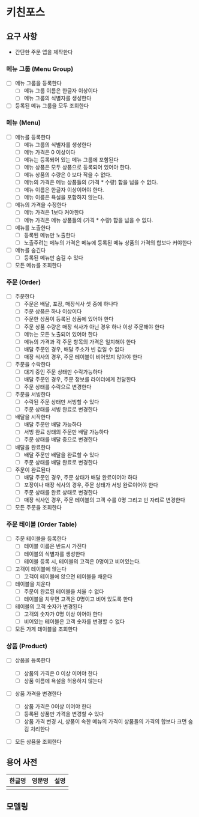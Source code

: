 # 키친포스

## 요구 사항
- 간단한 주문 앱을 제작한다

### 메뉴 그룹 (Menu Group)
- [ ] 메뉴 그룹을 등록한다
    - [ ] 메뉴 그룹 이름은 한글자 이상이다
    - [ ] 메뉴 그룹의 식별자를 생성한다
- [ ] 등록된 메뉴 그룹을 모두 조회한다

### 메뉴 (Menu)
- [ ] 메뉴를 등록한다
    - [ ] 메뉴 그룹의 식별자를 생성한다
    - [ ] 메뉴 가격은 0 이상이다
    - [ ] 메뉴는 등록되어 있는 메뉴 그룹에 포함된다
    - [ ] 메뉴 상품은 모두 상품으로 등록되어 있어야 한다.
    - [ ] 메뉴 상품의 수량은 0 보다 작을 수 없다.
    - [ ] 메뉴의 가격은 메뉴 상품들의 (가격 * 수량) 합을 넘을 수 없다.
    - [ ] 메뉴 이름은 한글자 이상이어야 한다.
    - [ ] 메뉴 이름은 욕설을 포함하지 않는다.
- [ ] 메뉴의 가격을 수정한다
    - [ ] 메뉴 가격은 1보다 커야한다
    - [ ] 메뉴 가격은 메뉴 상품들의 (가격 * 수량) 합을 넘을 수 없다.
- [ ] 메뉴를 노출한다
    - [ ] 등록된 메뉴만 노출한다
    - [ ] 노출주려는 메뉴의 가격은 메뉴에 등록된 메뉴 상품의 가격의 합보다 커야한다
- [ ] 메뉴를 숨긴다
    - [ ] 등록된 메뉴만 숨길 수 있다
- [ ] 모든 메뉴를 조회한다

### 주문 (Order)
- [ ] 주문한다
    - [ ] 주문은 배달, 포장, 매장식사 셋 중에 하나다
    - [ ] 주문 상품은 하나 이상이다
    - [ ] 주문한 상품이 등록된 상품에 있어야 한다
    - [ ] 주문 상품 수량은 매장 식사가 아닌 경우 하나 이상 주문해야 한다
    - [ ] 메뉴는 모든 노출되어 있어야 한다
    - [ ] 메뉴의 가격과 각 주문 항목의 가격은 일치해야 한다
    - [ ] 배달 주문인 경우, 배달 주소가 빈 값일 수 없다
    - [ ] 매장 식사의 경우, 주문 테이블이 비어있지 않아야 한다
- [ ] 주문을 수락한다
    - [ ] 대기 중인 주문 상태만 수락가능하다
    - [ ] 배달 주문인 경우, 주문 정보를 라이더에게 전달한다
    - [ ] 주문 상태를 수락으로 변경한다
- [ ] 주문을 서빙한다
    - [ ] 수락된 주문 상태만 서빙할 수 있다
    - [ ] 주문 상태를 서빙 완료로 변경한다
- [ ] 배달을 시작한다
    - [ ] 배달 주문만 배달 가능하다
    - [ ] 서빙 완료 상태의 주문만 배달 가능하다
    - [ ] 주문 상태를 배달 중으로 변경한다
- [ ] 배달을 완료한다
    - [ ] 배달 주문만 배달을 완료할 수 있다
    - [ ] 주문 상태를 배달 완료로 변경한다
- [ ] 주문이 완료된다
    - [ ] 배달 주문인 경우, 주문 상태가 배달 완료이어야 하다
    - [ ] 포장이나 매장 식사의 경우, 주문 상태가 서빙 완료이어야 한다
    - [ ] 주문 상태를 완료 상태로 변경한다
    - [ ] 매장 식사인 경우, 주문 테이블의 고객 수를 0명 그리고 빈 자리로 변경한다
- [ ] 모든 주문을 조회한다

### 주문 테이블 (Order Table)
- [ ] 주문 테이블을 등록한다
    - [ ] 테이블 이름은 반드시 가진다
    - [ ] 테이블의 식별자를 생성한다
    - [ ] 테이블 등록 시, 테이블의 고객은 0명이고 비어있는다.
- [ ] 고객이 테이블에 앉는다
    - [ ] 고객이 테이블에 앉으면 테이블을 채운다
- [ ] 테이블을 치운다
    - [ ] 주문이 완료된 테이블을 치울 수 없다
    - [ ] 테이블을 치우면 고객은 0명이고 비어 있도록 한다
- [ ] 테이블의 고객 숫자가 변경된다 
    - [ ] 고객의 숫자가 0명 이상 이어야 한다
    - [ ] 비어있는 테이블은 고객 숫자를 변경할 수 없다
- [ ] 모든 가게 테이블을 조회한다

### 상품 (Product)
- [ ] 상품을 등록한다
    - [ ] 상품의 가격은 0 이상 이어야 한다
    - [ ] 상품 이름에 욕설을 허용하지 않는다  
- [ ] 상품 가격을 변경한다
    - [ ] 상품 가격은 0이상 이어야 한다
    - [ ] 등록된 상품만 가격을 변경할 수 있다
    - [ ] 상품 가격 변경 시, 상품이 속한 메뉴의 가격이 상품들의 가격의 합보다 크면 숨김 처리한다
- [ ] 모든 상퓸울 조회한다


## 용어 사전

| 한글명 | 영문명 | 설명 |
| --- | --- | --- |
|  |  |  |

## 모델링
